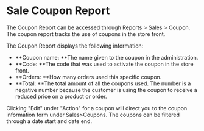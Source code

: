 Sale Coupon Report
==================

The Coupon Report can be accessed through Reports > Sales > Coupon. The coupon report tracks the use of coupons in the store front.

The Coupon Report displays the following information:

- **Coupon name: **The name given to the coupon in the administration.
- **Code: **The code that was used to activate the coupon in the store front.
- **Orders: **How many orders used this specific coupon.
- **Total: **The total amount of all the coupons used. The number is a negative number because the customer is using the coupon to receive a reduced price on a product or order.

Clicking "Edit" under "Action" for a coupon will direct you to the coupon information form under Sales>Coupons. The coupons can be filtered through a date start and date end.